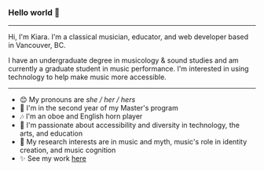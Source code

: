 ### Hello world 👋 

---

Hi, I'm Kiara. I'm a classical musician, educator, and web developer based in Vancouver, BC.

I have an undergraduate degree in musicology & sound studies and am currently a graduate student in music performance. I'm interested in using technology to help make music more accessible.

---

- 😊  My pronouns are *she / her / hers*
- 🍎  I'm in the second year of my Master's program
- 🎶  I'm an oboe and English horn player
- 💜  I'm passionate about accessibility and diversity in technology, the arts, and education
- 📝  My research interests are in music and myth, music's role in identity creation, and music cognition
- ✨  See my work [here](https://kiaralee.github.io/)
